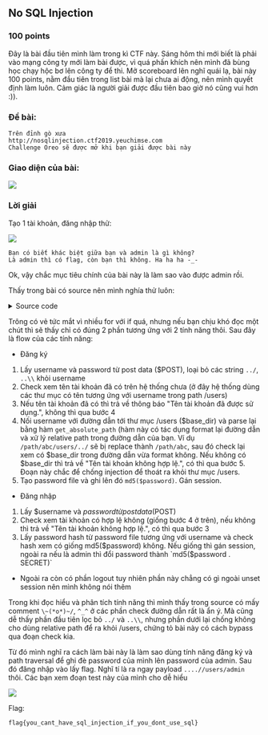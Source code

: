 ## No SQL Injection
### 100 points

Đây là bài đầu tiên mình làm trong kì CTF này. Sáng hôm thi mới biết là phải vào mạng công ty mới làm bài được, vì quá phấn khích nên mình đã bùng học chạy hộc bơ lên công ty để thi. Mở scoreboard lên nghĩ quái lạ, bài này 100 points, nằm đầu tiên trong list bài mà lại chưa ai động, nên mình quyết định làm luôn. Cảm giác là người giải được đầu tiên bao giờ nó cũng vui hơn :)).

### Đề bài:
```
Trên đỉnh gò xưa
http://nosqlinjection.ctf2019.yeuchimse.com
Challenge Oreo sẽ được mở khi bạn giải được bài này
```

### Giao diện của bài:

![][view]

### Lời giải
Tạo 1 tài khoản, đăng nhập thử:

![][logged-in]

```
Bạn có biết khác biệt giữa bạn và admin là gì không?
Là admin thì có flag, còn bạn thì không. Ha ha ha -_-
```

Ok, vậy chắc mục tiêu chính của bài này là làm sao vào được admin rồi. 

Thấy trong bài có source nên mình nghía thử luôn:

<details>
  <summary>Source code</summary>
  <p>
    ```php
    <?php

    if (isset($_GET['view_source'])) {
        highlight_file(__FILE__);
        die();
    }
    ?>

    <?php include_once 'header.php' ?>
    <?php include_once 'config.php' ?>

    <?php

    function get_absolute_path($path)
    {
        $unix = substr($path, 0, 1) === '/';

        $path = str_replace(array('/', '\\'), DIRECTORY_SEPARATOR, $path);
        $parts = array_filter(explode(DIRECTORY_SEPARATOR, $path), 'strlen');
        $absolutes = array();
        foreach ($parts as $part) {
            if ('.' == $part) continue;
            if ('..' == $part) {
                array_pop($absolutes);
            } else {
                $absolutes[] = $part;
            }
        }

        $final_path = implode(DIRECTORY_SEPARATOR, $absolutes);
        if ($unix) {
            $final_path = '/' . $final_path;
        }

        return $final_path;
    }

    if ($_SERVER['REQUEST_METHOD'] == 'POST') {
        if ($_GET['action'] == 'register' && isset($_POST['username']) && isset($_POST['password']) && !empty(trim($_POST['username']))) {
            $username = trim($_POST['username']);
            $username = str_replace(array('../', '..\\'), '', $username); // ^_^

            $password = $_POST['password'];
            $user_dirs = glob(getcwd() . '/users/*');
            foreach ($user_dirs as $user_dir) {
                $user_dir_name = basename($user_dir);
                if ($user_dir_name == $username) {
                    $error = 'Tên tài khoản đã được sử dụng.';
                    break;
                }
            }

            if (!isset($error)) {
                $user_dir = get_absolute_path(getcwd() . '/users/' . $username);
                $base_dir = get_absolute_path(getcwd() . '/users');
                if (strpos($user_dir, $base_dir) === false) {  // \~(*o*)~/
                    $error = 'Tên tài khoản không hợp lệ.';
                } else {
                    if (!isset($error)) {
                        if (!file_exists($user_dir) && !mkdir($user_dir)) {
                            $error = 'Không tạo được thư mục.';
                        } else {
                            $password_file = $user_dir . '/' . PASSWORD_FILENAME;
                            if (file_put_contents($password_file, md5($password)) !== false) {

                                $_SESSION['username'] = $username;

                                header('Location: index.php');
                                die();
                            } else {
                                $error = 'Không ghi được file.';
                            }
                        }
                    }
                }
            }

        } else if ($_GET['action'] == 'login' && isset($_POST['username']) && isset($_POST['password'])) {
            $username = $_POST['username'];
            $password = $_POST['password'];

            $user_dir = get_absolute_path(getcwd() . '/users/' . $username);
            if (strpos($user_dir, getcwd()) == -1) {
                $errror = 'Tên tài khoản không hợp lệ.';
            }

            if (!isset($error)) {
                $password_file = $user_dir . '/' . PASSWORD_FILENAME;
                if (file_exists($password_file)) {
                    $password_md5 = file_get_contents($password_file);
                    if (md5($password) == $password_md5) {
                        // với tài khoản admin, sau mỗi lần đăng nhập thành công sẽ đổi password để đảm bảo an toàn
                        if ($username == 'admin') {
                            $new_password = md5($password . SECRET);
                            file_put_contents($password_file, $new_password);
                        }

                        $_SESSION['username'] = $username;

                        header('Location: index.php');
                        die();
                    } else {
                        $error = 'Thông tin đăng nhập không chính xác.';
                    }
                } else {
                    $error = 'Thông tin đăng nhập không chính xác.';
                }
            }
        }
    } else {
        if (isset($_GET['action']) && $_GET['action'] == 'logout') {
            unset($_SESSION['username']);

            header('Location: auth.php');
            die();
        }
    }
    ?>

        <div class="container">
            <div class="row">
                <div class="col-lg-6 col-lg-offset-3">
                    <div class="panel panel-login">
                        <div class="panel-heading">
                            <div class="row">
                                <div class="col-lg-6">
                                    <a href="#" class="active" id="login-form-link">Đăng nhập</a>
                                </div>
                                <div class="col-lg-6">
                                    <a href="#" id="register-form-link">Đăng ký</a>
                                </div>
                            </div>
                            <hr>
                        </div>
                        <div class="panel-body">
                            <div class="row">
                                <div class="col-lg-12">
                                    <form id="login-form" action="auth.php?action=login" method="post" role="form"
                                          style="display: block;">
                                        <div class="form-group">
                                            <input type="text" name="username" id="username" tabindex="1"
                                                   class="form-control"
                                                   placeholder="Tên tài khoản" value="">
                                        </div>
                                        <div class="form-group">
                                            <input type="password" name="password" id="password" tabindex="2"
                                                   class="form-control" placeholder="Mật khẩu">
                                        </div>
                                        <div class="form-group">
                                            <div class="row">
                                                <div class="col-sm-6 col-sm-offset-3">
                                                    <input type="submit" name="login" id="login-submit" tabindex="4"
                                                           class="form-control btn btn-login" value="Đăng nhập">
                                                </div>
                                            </div>
                                        </div>
                                    </form>
                                    <form id="register-form" action="auth.php?action=register" method="post"
                                          role="form" style="display: none;">
                                        <div class="form-group">
                                            <input type="text" name="username" id="username" tabindex="1"
                                                   class="form-control"
                                                   placeholder="Tên tài khoản" value="">
                                        </div>
                                        <div class="form-group">
                                            <input type="password" name="password" id="password" tabindex="2"
                                                   class="form-control" placeholder="Mật khẩu">
                                        </div>
                                        <div class="form-group">
                                            <div class="row">
                                                <div class="col-lg-6 col-lg-offset-3">
                                                    <input type="submit" name="register" id="register-submit"
                                                           tabindex="4" class="form-control btn btn-register"
                                                           value="Đăng ký">
                                                </div>
                                            </div>
                                        </div>
                                    </form>
                                </div>
                            </div>

                            <?php if (isset($error)) { ?>
                                <div class="row">
                                    <div class="col-lg-12 text-center alert alert-danger">
                                        <?php echo $error ?>
                                    </div>
                                </div>
                            <?php } ?>
                        </div>
                    </div>

                    <div class="panel panel-login text-center">
                        <div style="font-size: 16px; color: dodgerblue; font-weight: bold"><a
                                    href="auth.php?view_source=1" target="_blank">Mã nguồn</a>
                        </div>
                    </div>
                </div>
            </div>
        </div>

    <?php include_once 'footer.php' ?>
    ```
  </p>
</details>

Trông có vẻ tức mắt vì nhiều for với if quá, nhưng nếu bạn chịu khó đọc một chút thì sẽ thấy chỉ có đúng 2 phần tương ứng với 2 tính năng thôi. Sau đây là flow của các tính năng:

+ Đăng ký
1. Lấy username và password từ post data ($POST), loại bỏ các string `../`, `..\\` khỏi username
2. Check xem tên tài khoản đã có trên hệ thống chưa (ở đây hệ thống dùng các thư mục có tên tương ứng với username trong path /users)
3. Nếu tên tài khoản đã có thì trả về thông báo "Tên tài khoản đã được sử dụng.", không thì qua bước 4
4. Nối username với đường dẫn tới thư mục /users ($base_dir) và parse lại bằng hàm `get_absolute_path` (hàm này có tác dụng format lại đường dẫn và xử lý relative path trong đường dẫn của bạn. Ví dụ `/path/abc/users/../` sẽ bị replace thành `/path/abc`, sau đó check lại xem có $base_dir trong đường dẫn vừa format không. Nếu không có $base_dir thì trả về "Tên tài khoản không hợp lệ.", có thì qua bước 5. Đoạn này chắc để chống injection để thoát ra khỏi thư mục /users.
5. Tạo password file và ghi lên đó `md5($password)`. Gán session.

+ Đăng nhập
1. Lấy $username và $password từ post data ($POST)
2. Check xem tài khoản có hợp lệ không (giống bước 4 ở trên), nếu không thì trả về "Tên tài khoản không hợp lệ.", có thì qua bước 3
3. Lấy password hash từ password file tương ứng với username và check hash xem có giống md5($password) không. Nếu giống thì gán session, ngoài ra nếu là admin thì đổi password thành `md5($password . SECRET)`

+ Ngoài ra còn có phần logout tuy nhiên phần này chẳng có gì ngoài unset session nên mình không nói thêm

Trong khi đọc hiểu và phân tích tính năng thì mình thấy trong source có mấy comment `\~(*o*)~/`, `^_^` ở các phần check đường dẫn rất là ẩn ý. Mà cũng dễ thấy phần đầu tiên lọc bỏ `../` và `..\\`, nhưng phần dưới lại chống không cho dùng relative path để ra khỏi /users, chứng tỏ bài này có cách bypass qua đoạn check kia.

Từ đó mình nghĩ ra cách làm bài này là làm sao dùng tính năng đăng ký và path traversal để ghi đè password của mình lên password của admin. Sau đó đăng nhập vào lấy flag.
Nghĩ tí là ra ngay payload `....//users/admin` thôi. Các bạn xem đoạn test này của mình cho dễ hiểu

![][test-code]

Flag:
```
flag{you_cant_have_sql_injection_if_you_dont_use_sql}
```

[view]: assets/NO_SQL_INJECTION/view.png
[logged-in]: assets/NO_SQL_INJECTION/logged-in.png
[test-code]: assets/NO_SQL_INJECTION/test-code.png
